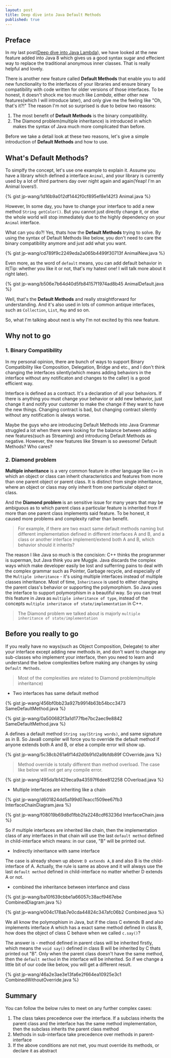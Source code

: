 ```yaml
---
layout: post
title: Deep dive into Java Default Methods
published: true
---
```

## Preface

In my last post([Deep dive into Java Lambda](https://jp-wang.github.io/deep-into-lambda/)), we have looked at the new feature added into Java 8 which gives us a good syntax sugar and effecient way to replace the traditional anonymous inner classes. That is really helpful and lovely. 

There is another new feature called **Default Methods** that enable you to add new functionality to the interfaces of your libraries and ensure binary compatibility with code written for older versions of those interfaces. To be honest, it doesn't shock me too much like *Lambda*, either other new features(which I will introduce later), and only give me the feeling like "Oh, that's it?!" The reason I'm not so surprised is due to below two reasons:
1. The most benefit of **Default Methods** is the binary compatibility.
2. The Diamond problem(multiple inheritance) is introduced in which makes the syntax of Java much more complicated than before.

Before we take a detail look at these two reasons, let's give a simple introduction of **Default Methods** and how to use.

## What's Default Methods?

To simplfy the concept, let's use one example to explain it. Assume you have a library which defined a interface `Animal`, and your library is currently used by a lot of third partners day over night again and again(Yeap! I'm an Animal lovers!).

{% gist jp-wang/1d16b9a012df1442f0cf895ef8e142f3 Animal.java %}

However, In some day, you have to change your interface to add a new method `String getColor()`. But you cannot just directly change it, or else the whole world will stop immediately due to the highly dependency on your `Animal` interface.

What can you do?! Yes, thats how the **Default Methods** trying to solve. By using the syntax of Default Methods like below, you don't need to care the binary compatibility anymore and just add what you want.

{% gist jp-wang/cd789f9c2249eda2a065b4499f30713f AnimalNew.java %}

Even more, as the word of `default` means, you can add default behavior in it(Tip: whether you like it or not, that's my hatest one! I will talk more about it right later).

{% gist jp-wang/b506e7b64d40d5fb84157f1974ad8b45 AnimalDefault.java %}

Well, that's the **Default Methods** and really straightforward for understanding. And it's also used in lots of common antique interfaces, such as `Collection`, `List`, `Map` and so on. 

So, what I'm talking about next is why I'm not excited by this new feature.

## Why not to go

### 1. Binary Compatibility

In my personal opinion, there are bunch of ways to support Binary Compatibility like Composition, Delegation, Bridge and etc., and I don't think changing the interfaces silently(which means adding behaviors in the interface without any notificaton and changes to the caller) is a good efficient way.

Interface is defined as a contract. It's a declaration of all your behaviors. If there is anything you must change your behavior or add new behavior, just change it and notify your customer to make the change if they want to have the new things. Changing contract is bad, but changing contract silently without any notification is always worse.

Maybe the guys who are introducing Default Methods into Java Grammar struggled a lot when there were looking for the balance between adding new features(such as Streaming) and introducing Default Methods as negative. However, the new features like Stream is so awesome! Default Methods? Who cares?

### 2. Diamond problem

**Multiple inheritance** is a very common feature in other language like `C++` in which an object or class can inherit characteristics and features from more than one parent object or parent class. It is distinct from single inheritance, where an object or class may only inherit from one particular object or class.

And the **Diamond problem** is an sensitive issue for many years that may be ambiguous as to which parent class a particular feature is inherited from if more than one parent class implements said feature. To be honest, it caused more problems and complexity rather than benefit. 

> For example, if there are two exact same default methods naming but different implementation defined in different interfaces A and B, and a class or another interface implement/extend both A and B, which behavior should it inherits?

The reason I like Java so much is the concision: C++ thinks the programmer is superman, but Java think you are Muggle. Java discards the complex ways which make developer easily be lost and sufferring pains to deal with the complex grammar such as Pointer, Garbage recycle, and especially of the `Multiple inheritance` - it's using multiple interfaces instead of multiple classes inheritance. Most of time, `Inheritance` is used to either changing the parent class's behavior or supporting the polymorphism. So Java uses the interface to support polymorphism in a beautiful way. So you can treat this feature in Java as `multiple inheritance of type`, instead of the concepts `multiple inheritance of state/implementation` in C++.

> The Diamond problem we talked about is majorly `multiple inheritance of state/implementation`

## Before you really to go

If you really have no ways(such as Object Composition, Delegate) to alter your interface except adding new methods in, and don't want to change any sub-classes who implement your interface, then you need to learn and understand the below complexities before making any changes by using `Default Methods`.

> Most of the complexities are related to Diamond problem(multiple inheritance)

* Two interfaces has same default method

{% gist jp-wang/456bf0bb23a927b9914b63b54bcc3473 SameDefaultMethod.java %}

{% gist jp-wang/0a500682f3a1d177fbe7bc2aec9e8842 SameDefaultMethod.java %}

A defines a default method `String say(String words)`, and same signature as in B. So Java8 compiler will force you to override the default method if anyone extends both A and B, or else a compile error will show up.

{% gist jp-wang/5c38cb261a6f14d2d0b91d2a9bfdb89f COverride.java %}

> Method override is totally different than method overload. The case like below will not get any compile error.

{% gist jp-wang/495da1b1429eca9a43597f6dee812258 COverload.java %}
    
* Multiple interfaces are inheriting like a chain

{% gist jp-wang/d601824dd5a199d07eacc1509ee67fb3 InterfaceChainDiagram.java %}

{% gist jp-wang/f08019b69d8d1fbb2fa2248cdf63236d InterfaceChain.java %}

So if multiple interfaces are inherited like chain, then the implementation class of any interfaces in that chain will use the last `default method` defined in child-interface which means: in our case, "B" will be printed out.

* Indirectly inheritance with same interface

 The case is already shown up above: `D extends A,B` and also B is the child-interface of A. Actually, the rule is same as above and it will always use the last `default method` defined in child-interface no matter whether D extends A or not.

* combined the inheritance between interfance and class

{% gist jp-wang/ba10f639cbbe1a66057c38acf9467ebe CombinedDiagram.java %}

{% gist jp-wang/e004c178ab7e0cda44824c347afc06b2 Combined.java %}

We all know the polymophism in Java, but if the class C extends B and also implements interface A which has a exact same method defined in class B, how does the object of class C behave when we called `c.say()`?

The answer is - method defined in parent class will be inherited firstly, which means the `void say()` defined in class B will be inherited by C thats printed out "B". Only when the parent class doesn't have the same method, then the `default method` in the interface will be inherited. So if we change a little bit of our code like below, you will get a different result.

{% gist jp-wang/46a2e3ae3e13fa6e2f664ea10925e3c1 CombinedWithoutOverride.java %}

## Summary

You can follow the below rules to meet on any further complex cases:
1. The class takes precedence over the interface. If a subclass inherits the parent class and the interface has the same method implementation, then the subclass inherits the parent class method
2. Methods in sub-interface take precedence over methods in parent-interface
3. If the above conditions are not met, you must override its methods, or declare it as abstract
